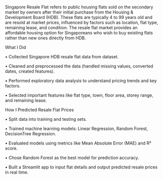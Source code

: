 Singapore Resale Flat refers to public housing flats sold on the secondary market by owners after their initial purchase from the Housing & Development Board (HDB). These flats are typically 4 to 99 years old and are resold at market prices, influenced by factors such as location, flat type, remaining lease, and condition. The resale flat market provides an affordable housing option for Singaporeans who wish to buy existing flats rather than new ones directly from HDB.

What I Did

•	Collected Singapore HDB resale flat data from dataset.

•	Cleaned and preprocessed the data (handled missing values, converted dates, created features).

•	Performed exploratory data analysis to understand pricing trends and key factors.

•	Selected important features like flat type, town, floor area, storey range, and remaining lease.

How I Predicted Resale Flat Prices

•	Split data into training and testing sets.

•	Trained machine learning models: Linear Regression, Random Forest, DecisionTree Regression.

•	Evaluated models using metrics like Mean Absolute Error (MAE) and R² score.

•	Chose Random Forest as the best model for prediction accuracy.

•	Built a Streamlit app to input flat details and output predicted resale prices in real time.
